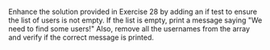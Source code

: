 Enhance the solution provided in Exercise 28 by adding an if test to ensure the list of users is not empty. 
If the list is empty, print a message saying "We need to find some users!" 
Also, remove all the usernames from the array and verify if the correct message is printed.



